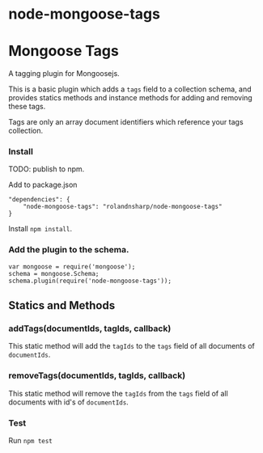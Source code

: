 # node-mongoose-tags

Mongoose Tags
==================================

A tagging plugin for Mongoosejs.

This is a basic plugin which adds a `tags` field to a collection schema, and provides statics methods and instance methods for adding and removing these tags.

Tags are only an array document identifiers which reference your tags collection.

### Install

TODO: publish to npm.

Add to package.json
```
"dependencies": {
    "node-mongoose-tags": "rolandnsharp/node-mongoose-tags"
}
```
Install `npm install`.

### Add the plugin to the schema.

```
var mongoose = require('mongoose');
schema = mongoose.Schema;
schema.plugin(require('node-mongoose-tags'));
```
## Statics and Methods

### addTags(documentIds, tagIds, callback)

This static method will add the `tagIds` to the `tags` field of all documents of `documentIds`.

### removeTags(documentIds, tagIds, callback)

This static method will remove the `tagIds` from the `tags` field of all documents with id's of `documentIds`.

### Test

Run `npm test`
